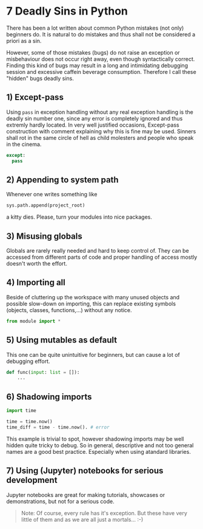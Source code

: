 # 7 Deadly Sins in Python

There has been a lot written about common Python mistakes (not only) beginners do. It is natural to do mistakes and thus shall not be considered a priori as a sin.

However, some of those mistakes (bugs) do not raise an exception or misbehaviour does not occur right away, even though syntactically correct. Finding this kind of bugs may result in a long and intimidating debugging session and excessive caffein beverage consumption. Therefore I call these "hidden" bugs deadly sins.

## 1) Except-pass

Using `pass` in exception handling without any real exception handling is the deadly sin number one, since any error is completely ignored and thus extremly hardly located. In very well justified occasions, Except-pass construction with comment explaining why this is fine may be used. Sinners shall rot in the same circle of hell as child molesters and people who speak in the cinema.
  ```python
  except:
    pass
  ```

## 2) Appending to system path

Whenever one writes something like
```python
sys.path.append(project_root)
```
a kitty dies. Please, turn your modules into nice packages.

## 3) Misusing globals

Globals are rarely really needed and hard to keep control of. They can be accessed from different parts of code and proper handling of access mostly doesn't worth the effort.

## 4) Importing all

Beside of cluttering up the workspace with many unused objects and possible slow-down on importing, this can replace existing symbols (objects, classes, functions,...)  without any notice.

```python
from module import *
```

## 5) Using mutables as default

This one can be quite unintuitive for beginners, but can cause a lot of debugging effort.

```python
def func(input: list = []):
    ...
```

## 6) Shadowing imports

```python
import time

time = time.now()
time_diff = time - time.now(). # error
```

This example is trivial to spot, however shadowing imports may be well hidden quite tricky to debug. So in general, descriptive and not too general names are a good best practice. Especially when using atandard libraries.

## 7) Using (Jupyter) notebooks for serious development

Jupyter notebooks are great for making tutorials, showcases or demonstrations, but not for a serious code.

> Note: Of course, every rule has it's exception. But these have very little of them and as we are all just a mortals... :-)
